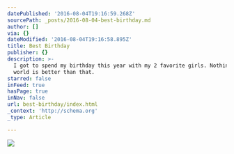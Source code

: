 ```yaml
---
datePublished: '2016-08-04T19:16:59.268Z'
sourcePath: _posts/2016-08-04-best-birthday.md
author: []
via: {}
dateModified: '2016-08-04T19:16:58.895Z'
title: Best Birthday
publisher: {}
description: >-
  I got to spend my birthday this year with my 2 favorite girls. Nothing in the
  world is better than that. 
starred: false
inFeed: true
hasPage: true
inNav: false
url: best-birthday/index.html
_context: 'http://schema.org'
_type: Article

---
```

![](https://the-grid-user-content.s3-us-west-2.amazonaws.com/edbb24a6-46d6-454d-849a-a2df5ab4643d.jpg)